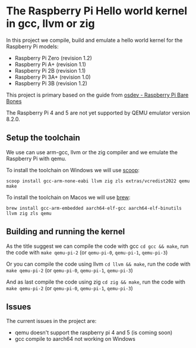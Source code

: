 # The Raspberry Pi Hello world kernel in gcc, llvm or zig

In this project we compile, build and emulate a hello world kernel for the Raspberry Pi models:

- Raspberry Pi Zero (revision 1.2)
- Raspberry Pi A+ (revision 1.1)
- Raspberry Pi 2B (revision 1.1)
- Raspberry Pi 3A+ (revision 1.0)
- Raspberry Pi 3B (revision 1.2)

This project is primary based on the guide from [osdev - Raspberry Pi Bare Bones](https://wiki.osdev.org/Raspberry_Pi_Bare_Bones)

The Raspberry Pi 4 and 5 are not yet supported by QEMU emulator version 8.2.0.

## Setup the toolchain

We use can use arm-gcc, llvm or the zig compiler and we emulate the Raspberry Pi with qemu.

To install the toolchain on Windows we will use [scoop](https://scoop.sh/):

```shell
scoop install gcc-arm-none-eabi llvm zig zls extras/vcredist2022 qemu make
```

To install the toolchain on Macos we will use [brew](https://brew.sh/):

```shell
brew install gcc-arm-embedded aarch64-elf-gcc aarch64-elf-binutils llvm zig zls qemu
```

## Building and running the kernel
As the title suggest we can compile the code with gcc `cd gcc && make`,
run the code with `make qemu-pi-2` (or `qemu-pi-0`, `qemu-pi-1`, `qemu-pi-3`)

Or you can compile the code using llvm `cd llvm && make`,
run the code with `make qemu-pi-2` (or `qemu-pi-0`, `qemu-pi-1`, `qemu-pi-3`)

And as last compile the code using zig `cd zig && make`,
run the code with `make qemu-pi-2` (or `qemu-pi-0`, `qemu-pi-1`, `qemu-pi-3`)

## Issues

The current issues in the project are:
- qemu doesn't support the raspberry pi 4 and 5 (is coming soon)
- gcc compile to aarch64 not working on Windows
